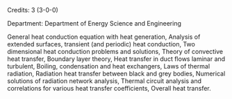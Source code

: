 Credits: 3 (3-0-0)

Department: Department of Energy Science and Engineering

General heat conduction equation with heat generation, Analysis of extended surfaces, transient (and periodic) heat conduction, Two dimensional heat conduction problems and solutions, Theory of convective heat transfer, Boundary layer theory, Heat transfer in duct flows laminar and turbulent, Boiling, condensation and heat exchangers, Laws of thermal radiation, Radiation heat transfer between black and grey bodies, Numerical solutions of radiation network analysis, Thermal circuit analysis and correlations for various heat transfer coefficients, Overall heat transfer.